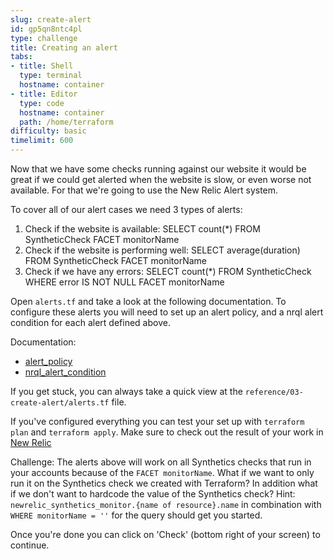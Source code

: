 ```yaml
---
slug: create-alert
id: gp5qn8ntc4pl
type: challenge
title: Creating an alert
tabs:
- title: Shell
  type: terminal
  hostname: container
- title: Editor
  type: code
  hostname: container
  path: /home/terraform
difficulty: basic
timelimit: 600
---
```


Now that we have some checks running against our website it would be great if we could get alerted when the website is slow, or even worse not available. For that we're going to use the New Relic Alert system.

To cover all of our alert cases we need 3 types of alerts:

1) Check if the website is available: SELECT count(*) FROM SyntheticCheck FACET monitorName
2) Check if the website is performing well: SELECT average(duration) FROM SyntheticCheck FACET monitorName
3) Check if we have any errors: SELECT count(*) FROM SyntheticCheck WHERE error IS NOT NULL FACET monitorName

Open `alerts.tf` and take a look at the following documentation. To configure these alerts you will need to set up an alert policy, and a nrql alert condition for each alert defined above.

Documentation:
- [alert_policy](https://registry.terraform.io/providers/newrelic/newrelic/latest/docs/resources/alert_policy)
- [nrql_alert_condition](https://registry.terraform.io/providers/newrelic/newrelic/latest/docs/resources/nrql_alert_condition)

If you get stuck, you can always take a quick view at the `reference/03-create-alert/alerts.tf` file.

If you've configured everything you can test your set up with `terraform plan` and `terraform apply`. Make sure to check out the result of your work in [New Relic](https://one.newrelic.com/nrai/alerts-classic/policies)

Challenge: The alerts above will work on all Synthetics checks that run in your accounts because of the `FACET monitorName`. What if we want to only run it on the Synthetics check we created with Terraform? In addition what if we don't want to hardcode the value of the Synthetics check? Hint: `newrelic_synthetics_monitor.{name of resource}.name` in combination with `WHERE monitorName = ''` for the query should get you started.

Once you're done you can click on 'Check' (bottom right of your screen) to continue.
